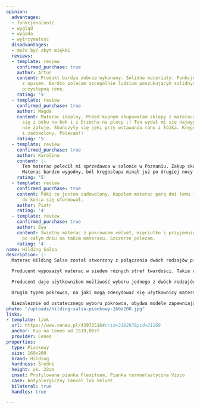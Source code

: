 ```yaml
---
opinion:
  advantages:
  - funkcjonalność
  - wygląd
  - wygoda
  - wytrzymałość
  disadvantages:
  - może być zbyt miękki
  reviews:
  - template: review
    confirmed_purchase: true
    author: Artur
    content: Produkt bardzo dobrze wykonany. Solidne materiały. Funkcjonalność zgodna
      z opisem. Bardzo polecam szcegolnie ludziom poszukującym solidnych towarów za
      przystępną cenę.
    rating: '5'
  - template: review
    confirmed_purchase: true
    author: Magda
    content: Materac idealny. Przed kupnem okupowałam sklepy z materacami leżąc, przewracając
      się z boku na bok i z brzucha na plecy ;) Ten wydał mi się najwygodniejszy i
      nie żałuję. Skończyły się jęki przy wstawaniu rano z łóżka. Kręgosłup wypoczęty
      i zadowolony. Polecam!!
    rating: '5'
  - template: review
    confirmed_purchase: true
    author: Karolina
    content: |-
      Ten materac polecił mi sprzedawca w salonie w Poznaniu. Zakup skończyłam przez internet, ponieważ tak było mi wygodniej.
      Materac bardzo wygodny, ból kręgosłupa minął już po drugiej nocy na nim. Jestem bardzo zadowolona z wyboru.
    rating: '5'
  - template: review
    confirmed_purchase: true
    content: Póki co jestem zadowolony. Kupiłem materac parę dni temu i materac jeszcze
      do końca się uformował.
    author: Piotr
    rating: '4'
  - template: review
    confirmed_purchase: true
    author: Ewa
    content: Świetny materac z pokrowcem velvet, mięciutko i przyjemnie położyć sie
      po całym dniu na takim materacu. Szczerze polecam.
    rating: '4'
name: Hilding Salsa
description: |-
  Materac Hilding Salsa został stworzony z połączenia dwóch rodzajów pianek. Grubsza z nich - warstwa podstawowa - to pianka Flexifoam, o wysokich właściwościach plastycznych, która doskonale dopasowuje się do sylwetki. Na piankę Flexifoam nałożona jest natomiast cieńsza warstwa pianki Visco, stworzonej, aby reagować na temperaturę ciała użytkowników, zwiększając tym samym komfort ich wypoczynku.

  Producent wyposażył materac w siedem różnych stref twardości. Takie rozwiązanie sprawia, że model świetnie nadaje się również do celów zdrowotnych. Pianka o zróżnicowanym stopniu twardości zapewnia wysoki komfort snu i odpowiednie podparcie mięśni, ale przede wszystkim wpływa na prawidłowe ułożenie kręgosłupa podczas korzystania z materaca. Dzięki swoim właściwościom materac Hilding Salsa jest idealny dla osób z problemami zdrowotnymi - odleżynami, czy alergiami.

  Producent daje użytkownikom możliwość wyboru jednego z dwóch rodzajów pokrowców antyalergicznych. Tencel to pokrowiec produkowany z wiskozy - jest on uznawany za naturalny. Włókna wykorzystane do jego produkcji nie generują podrażnień. Co więcej, zapobiegają rozwojowi drobnoustrojów. Bez większego kontrolują także wilgotność materaca podczas użytkowania, absorbując ją bezpośrednio ze skóry.

  Drugim typem pokrowca, na jaki mogą zdecydować się użytkownicy materaca piankowego Hilding Salsa, jest Velvet. Ten typ charakteryzuje się przede wszystkim miękkością - jest bardzo delikatny i przyjemny w dotyku. Technologia Polotex wykorzystana do produkcji pokrowca Velvet zawiera naturalne probiotyki, które umieszczone w specjalnych kapsułkach w materiale, pękają podczas snu, zwalczając alergeny znajdujące się w pomieszczeniu.

  Niezależnie od ostatecznego wyboru pokrowca, obydwa modele zapewniają użytkownikom materaca zdrowy i komfortowy sen. Obydwa rodzaje pokrowców można prać w temperaturze 60°C.
photo: "/uploads/hilding-salsa-piankowy-160x200.jpg"
links:
- template: link
  url: https://www.ceneo.pl/43972516#crid=319287&pid=21269
  anchor: Kup na Ceneo od 1519,00zł
  provider: Ceneo
properties:
  type: Piankowy
  size: 160x200
  brand: Hilding
  hardness: Średni
  height: ok. 22cm
  inset: Profilowana pianka Flexifoam, Pianka termoelastyczna Visco
  case: Antyalergiczny Tencel lub Velvet
  bilateral: true
  handles: true

---
```


